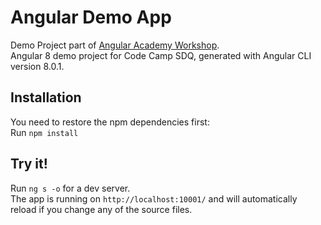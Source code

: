 # Angular Demo App

Demo Project part of <a href="https://angular.ac" target="_blank">Angular Academy Workshop</a>.  
Angular 8 demo project for Code Camp SDQ, generated with Angular CLI version 8.0.1.

## Installation

You need to restore the npm dependencies first:  
Run `npm install`

## Try it!

Run `ng s -o` for a dev server.  
The app is running on `http://localhost:10001/` and will automatically reload if you change any of the source files.
